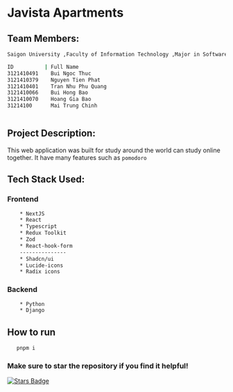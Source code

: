 # Javista Apartments

## Team Members:

```bash
Saigon University ,Faculty of Information Technology ,Major in Software Engineering

ID          | Full Name
3121410491    Bui Ngoc Thuc
3121410379    Nguyen Tien Phat
3121410401    Tran Nhu Phu Quang
3121410066    Bui Hong Bao
3121410070	  Hoang Gia Bao
31214100      Mai Trung Chinh



```

## Project Description:

This web application was built for study around the world can study online together. It have many features such as ```pomodoro```

## Tech Stack Used:

### Frontend

```bash
	* NextJS
    * React
    * Typescript
    * Redux Toolkit
    * Zod
    * React-hook-form
    ---------------
    * Shadcn/ui
    * Lucide-icons
    * Radix icons
```

### Backend

```bash
    * Python 
	* Django
```

## How to run

 ```sh
	pnpm i
 ```



### Make sure to star the repository if you find it helpful!

<a href="https://github.com/PhatJack/zstudy/graphs/contributors"><img src="https://img.shields.io/github/stars/PhatJack/zstudy?color=yellow" alt="Stars Badge"/></a>
